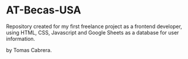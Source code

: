 # AT-Becas-USA
Repository created for my first freelance project as a frontend developer, using HTML, CSS, Javascript and Google Sheets as a database for user information.
   
by Tomas Cabrera.
